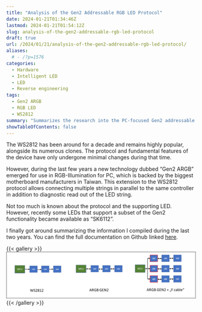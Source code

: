 ```yaml
---
title: "Analysis of the Gen2 Addressable RGB LED Protocol"
date: 2024-01-21T01:34:46Z
lastmod: 2024-01-21T01:54:12Z
slug: analysis-of-the-gen2-addressable-rgb-led-protocol
draft: true
url: /2024/01/21/analysis-of-the-gen2-addressable-rgb-led-protocol/
aliases:
  # - /?p=1576
categories:
  - Hardware
  - Intelligent LED
  - LED
  - Reverse engineering
tags:
  - Gen2 ARGB
  - RGB LED
  - WS2812
summary: "Summarizes the research into the PC-focused Gen2 addressable RGB extension to the WS2812 protocol, covering the motivation for parallel string drive, basic signaling additions, and the diagnostic readback channel. The post introduces the newly available SK6112 LEDs, links to the full GitHub write-up, and includes a topology diagram that shows how Gen2 controllers fan out power, data, and return lines to multiple fixtures."
showTableOfContents: false
---
```

The WS2812 has been around for a decade and remains highly popular, alongside its numerous clones. The protocol and fundamental features of the device have only undergone minimal changes during that time.

However, during the last few years a new technology dubbed “Gen2 ARGB” emerged for use in RGB-Illumination for PC, which is backed by the biggest motherboard manufacturers in Taiwan. This extension to the WS2812 protocol allows connecting multiple strings in parallel to the same controller in addition to diagnostic read out of the LED string.

Not too much is known about the protocol and the supporting LED. However, recently some LEDs that support a subset of the Gen2 functionality became available as “SK6112”.

I finally got around summarizing the information I compiled during the last two years. You can find the full documentation on Github linked [here](https://github.com/cpldcpu/Gen2-Addressable-RGB/blob/main/docs/Gen2_ARGB_protocol_analysis.md).

{{< gallery >}}
  <img src="gen2_topology.png" alt="" />
{{< /gallery >}}
